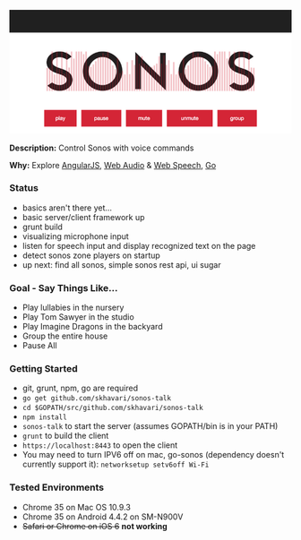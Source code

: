 [![Screenshot](https://raw.githubusercontent.com/skhavari/sonos-talk/master/websrc/assets/screenshot.png)](https://www.youtube.com/watch?v=5-QxEMNEzmA)

**Description:** Control Sonos with voice commands

**Why:** Explore [AngularJS][angular], [Web Audio][h5a] & [Web Speech][h5s], [Go][go]

[angular]: https://angularjs.org/
[h5a]: http://www.w3.org/TR/webaudio/
[h5s]: https://dvcs.w3.org/hg/speech-api/raw-file/tip/speechapi.html
[go]: http://golang.org

### Status

* basics aren't there yet...
* basic server/client framework up
* grunt build
* visualizing microphone input
* listen for speech input and display recognized text on the page
* detect sonos zone players on startup
* up next: find all sonos, simple sonos rest api, ui sugar

### Goal - Say Things Like...

* Play lullabies in the nursery
* Play Tom Sawyer in the studio
* Play Imagine Dragons in the backyard
* Group the entire house
* Pause All

### Getting Started

 * git, grunt, npm, go are required
 * `go get github.com/skhavari/sonos-talk`
 * `cd $GOPATH/src/github.com/skhavari/sonos-talk`
 * `npm install`
 * `sonos-talk` to start the server (assumes GOPATH/bin is in your PATH)
 * `grunt` to build the client
 * `https://localhost:8443` to open the client
 * You may need to turn IPV6 off on mac, go-sonos (dependency doesn't currently support it): `networksetup setv6off Wi-Fi`

### Tested Environments

* Chrome 35 on Mac OS 10.9.3
* Chrome 35 on Android 4.4.2 on SM-N900V
* ~~Safari or Chrome on iOS 6~~ **not working**
